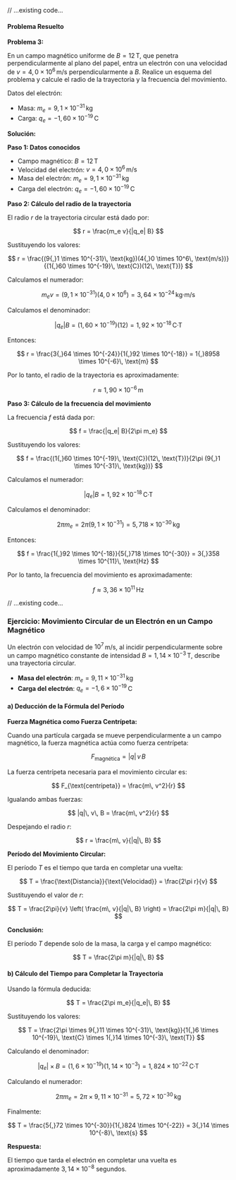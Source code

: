// ...existing code...
#### Problema Resuelto

**Problema 3:**

En un campo magnético uniforme de $B = 12\, \text{T}$, que penetra perpendicularmente al plano del papel, entra un electrón con una velocidad de $v = 4{,}0 \times 10^6\, \text{m/s}$ perpendicularmente a $B$. Realice un esquema del problema y calcule el radio de la trayectoria y la frecuencia del movimiento.

Datos del electrón:

- Masa: $m_e = 9{,}1 \times 10^{-31}\, \text{kg}$
- Carga: $q_e = -1{,}60 \times 10^{-19}\, \text{C}$

**Solución:**

**Paso 1: Datos conocidos**

- Campo magnético: $B = 12\, \text{T}$
- Velocidad del electrón: $v = 4{,}0 \times 10^6\, \text{m/s}$
- Masa del electrón: $m_e = 9{,}1 \times 10^{-31}\, \text{kg}$
- Carga del electrón: $q_e = -1{,}60 \times 10^{-19}\, \text{C}$

**Paso 2: Cálculo del radio de la trayectoria**

El radio $r$ de la trayectoria circular está dado por:

$$
r = \frac{m_e v}{|q_e| B}
$$

Sustituyendo los valores:

$$
r = \frac{(9{,}1 \times 10^{-31}\, \text{kg})(4{,}0 \times 10^6\, \text{m/s})}{(1{,}60 \times 10^{-19}\, \text{C})(12\, \text{T})}
$$

Calculamos el numerador:

$$
m_e v = (9{,}1 \times 10^{-31})(4{,}0 \times 10^6) = 3{,}64 \times 10^{-24}\, \text{kg·m/s}
$$

Calculamos el denominador:

$$
|q_e| B = (1{,}60 \times 10^{-19})(12) = 1{,}92 \times 10^{-18}\, \text{C·T}
$$

Entonces:

$$
r = \frac{3{,}64 \times 10^{-24}}{1{,}92 \times 10^{-18}} = 1{,}8958 \times 10^{-6}\, \text{m}
$$

Por lo tanto, el radio de la trayectoria es aproximadamente:

$$
r \approx 1{,}90 \times 10^{-6}\, \text{m}
$$

**Paso 3: Cálculo de la frecuencia del movimiento**

La frecuencia $f$ está dada por:

$$
f = \frac{|q_e| B}{2\pi m_e}
$$

Sustituyendo los valores:

$$
f = \frac{(1{,}60 \times 10^{-19}\, \text{C})(12\, \text{T})}{2\pi (9{,}1 \times 10^{-31}\, \text{kg})}
$$

Calculamos el numerador:

$$
|q_e| B = 1{,}92 \times 10^{-18}\, \text{C·T}
$$

Calculamos el denominador:

$$
2\pi m_e = 2\pi (9{,}1 \times 10^{-31}) = 5{,}718 \times 10^{-30}\, \text{kg}
$$

Entonces:

$$
f = \frac{1{,}92 \times 10^{-18}}{5{,}718 \times 10^{-30}} = 3{,}358 \times 10^{11}\, \text{Hz}
$$

Por lo tanto, la frecuencia del movimiento es aproximadamente:

$$
f \approx 3{,}36 \times 10^{11}\, \text{Hz}
$$

// ...existing code...



### Ejercicio: Movimiento Circular de un Electrón en un Campo Magnético

Un electrón con velocidad de $10^7$ m/s, al incidir perpendicularmente sobre un campo magnético constante de intensidad $B = 1{,}14 \times 10^{-3}$ T, describe una trayectoria circular.

- **Masa del electrón**: $m_e = 9{,}11 \times 10^{-31}$ kg
- **Carga del electrón**: $q_e = -1{,}6 \times 10^{-19}$ C

#### a) Deducción de la Fórmula del Período

**Fuerza Magnética como Fuerza Centrípeta:**

Cuando una partícula cargada se mueve perpendicularmente a un campo magnético, la fuerza magnética actúa como fuerza centrípeta:

$$
F_{\text{magnética}} = |q|\, v\, B
$$

La fuerza centrípeta necesaria para el movimiento circular es:

$$
F_{\text{centrípeta}} = \frac{m\, v^2}{r}
$$

Igualando ambas fuerzas:

$$
|q|\, v\, B = \frac{m\, v^2}{r}
$$

Despejando el radio $r$:

$$
r = \frac{m\, v}{|q|\, B}
$$

**Período del Movimiento Circular:**

El período $T$ es el tiempo que tarda en completar una vuelta:

$$
T = \frac{\text{Distancia}}{\text{Velocidad}} = \frac{2\pi r}{v}
$$

Sustituyendo el valor de $r$:

$$
T = \frac{2\pi}{v} \left( \frac{m\, v}{|q|\, B} \right) = \frac{2\pi m}{|q|\, B}
$$

**Conclusión:**

El período $T$ depende solo de la masa, la carga y el campo magnético:

$$
T = \frac{2\pi m}{|q|\, B}
$$

#### b) Cálculo del Tiempo para Completar la Trayectoria

Usando la fórmula deducida:

$$
T = \frac{2\pi m_e}{|q_e|\, B}
$$

Sustituyendo los valores:

$$
T = \frac{2\pi \times 9{,}11 \times 10^{-31}\, \text{kg}}{1{,}6 \times 10^{-19}\, \text{C} \times 1{,}14 \times 10^{-3}\, \text{T}}
$$

Calculando el denominador:

$$
|q_e| \times B = (1{,}6 \times 10^{-19})(1{,}14 \times 10^{-3}) = 1{,}824 \times 10^{-22}\, \text{C·T}
$$

Calculando el numerador:

$$
2\pi m_e = 2\pi \times 9{,}11 \times 10^{-31} = 5{,}72 \times 10^{-30}\, \text{kg}
$$

Finalmente:

$$
T = \frac{5{,}72 \times 10^{-30}}{1{,}824 \times 10^{-22}} = 3{,}14 \times 10^{-8}\, \text{s}
$$

**Respuesta:**

El tiempo que tarda el electrón en completar una vuelta es aproximadamente $3{,}14 \times 10^{-8}$ segundos.
